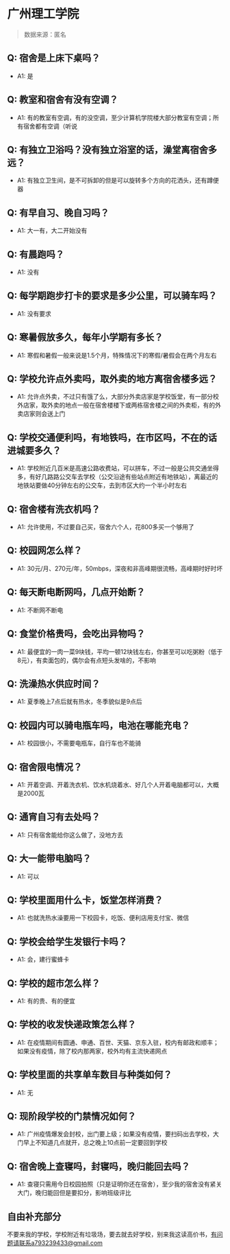 # 广州理工学院

> 数据来源：匿名

## Q: 宿舍是上床下桌吗？

- A1: 是

## Q: 教室和宿舍有没有空调？

- A1: 有的教室有空调，有的没空调，至少计算机学院楼大部分教室有空调；所有宿舍都有空调（听说

## Q: 有独立卫浴吗？没有独立浴室的话，澡堂离宿舍多远？

- A1: 有独立卫生间，是不可拆卸的但是可以旋转多个方向的花洒头，还有蹲便器

## Q: 有早自习、晚自习吗？

- A1: 大一有，大二开始没有

## Q: 有晨跑吗？

- A1: 没有

## Q: 每学期跑步打卡的要求是多少公里，可以骑车吗？

- A1: 没有要求

## Q: 寒暑假放多久，每年小学期有多长？

- A1: 寒假和暑假一般来说是1.5个月，特殊情况下的寒假/暑假会在两个月左右

## Q: 学校允许点外卖吗，取外卖的地方离宿舍楼多远？

- A1: 允许点外卖，不过只有饿了么，大部分外卖店家是学校饭堂，有一部分校外店家，取外卖的地点一般在宿舍楼楼下或两栋宿舍楼之间的外卖柜，有的外卖店家则会送上门

## Q: 学校交通便利吗，有地铁吗，在市区吗，不在的话进城要多久？

- A1: 学校附近几百米是高速公路收费站，可以拼车，不过一般是公共交通坐得多，有好几路路公交车去学校（公交沿途有些站点附近有地铁站），离最近的地铁站要做40分钟左右的公交车，去到市区大约一个半小时左右

## Q: 宿舍楼有洗衣机吗？

- A1: 允许使用，不过要自己买，宿舍六个人，花800多买一个够用了

## Q: 校园网怎么样？

- A1: 30元/月、270元/年，50mbps，深夜和非高峰期很流畅，高峰期时好时坏

## Q: 每天断电断网吗，几点开始断？

- A1: 不断网不断电

## Q: 食堂价格贵吗，会吃出异物吗？

- A1: 最便宜的一肉一菜9块钱，平均一顿12块钱左右，你甚至可以吃粥粉（低于8元），有卖面包的，偶尔会有点短头发啥的，不影响

## Q: 洗澡热水供应时间？

- A1: 夏季晚上7点后就有热水，冬季貌似是9点后

## Q: 校园内可以骑电瓶车吗，电池在哪能充电？

- A1: 校园很小，不需要电瓶车，自行车也不能骑

## Q: 宿舍限电情况？

- A1: 开着空调、开着洗衣机、饮水机烧着水、好几个人开着电脑都可以，大概是2000瓦

## Q: 通宵自习有去处吗？

- A1: 只有宿舍能给你这么做了，没地方去

## Q: 大一能带电脑吗？

- A1: 可以

## Q: 学校里面用什么卡，饭堂怎样消费？

- A1: 也就洗热水澡要用一下校园卡，吃饭、便利店用支付宝、微信

## Q: 学校会给学生发银行卡吗？

- A1: 会，建行蜜蜂卡

## Q: 学校的超市怎么样？

- A1: 有的贵、有的便宜

## Q: 学校的收发快递政策怎么样？

- A1: 在疫情期间有圆通、申通、百世、天猫、京东入驻，校内有邮政和顺丰；如果没有疫情，除了校内那两家，校外均有主流快递网点

## Q: 学校里面的共享单车数目与种类如何？

- A1: 无

## Q: 现阶段学校的门禁情况如何？

- A1: 广州疫情爆发会封校，出门要上级；如果没有疫情，要扫码出去学校，大门早上不知道几点就开，总之晚上10点前一定要回到学校

## Q: 宿舍晚上查寝吗，封寝吗，晚归能回去吗？

- A1: 查寝只需用今日校园拍照（只是证明你还在宿舍），至少我的宿舍没有紧关大门，晚归能回但是要扣分，影响班级评比

## 自由补充部分

不要来我的学校，学校附近有垃圾场，要去就去好学校，别来我这读高价书，有问题请联系a793239433@gmail.com